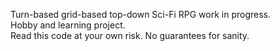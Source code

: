 Turn-based grid-based top-down Sci-Fi RPG work in progress.\
Hobby and learning project.\
Read this code at your own risk. No guarantees for sanity.
